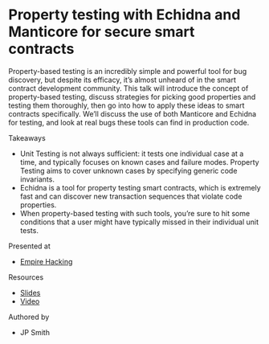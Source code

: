 # Property testing with Echidna and Manticore for secure smart contracts

Property-based testing is an incredibly simple and powerful tool for bug discovery, but despite its efficacy, it’s almost unheard of in the smart contract development community. This talk will introduce the concept of property-based testing, discuss strategies for picking good properties and testing them thoroughly, then go into how to apply these ideas to smart contracts specifically. We’ll discuss the use of both Manticore and Echidna for testing, and look at real bugs these tools can find in production code.

Takeaways

* Unit Testing is not always sufficient: it tests one individual case at a time, and typically focuses on known cases and failure modes. Property Testing aims to cover unknown cases by specifying generic code invariants.
* Echidna is a tool for property testing smart contracts, which is extremely fast and can discover new transaction sequences that violate code properties.
* When property-based testing with such tools, you’re sure to hit some conditions that a user might have typically missed in their individual unit tests.

Presented at

* [Empire Hacking](https://blog.trailofbits.com/2018/11/19/return-of-the-blockchain-security-empire-hacking/)

Resources

* [Slides](Property-based%20testing%20of%20smart%20contracts.pdf)
* [Video](https://youtu.be/CCs_mmbxm7Q)

Authored by

* JP Smith
